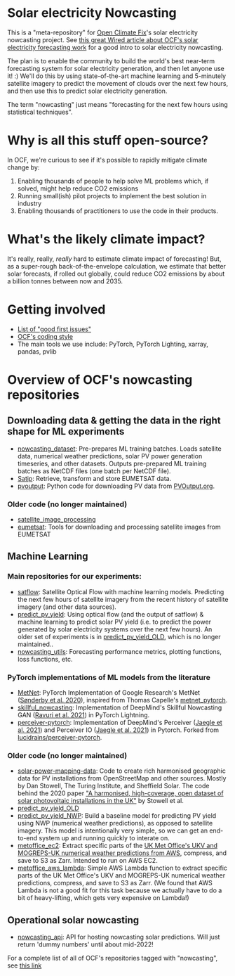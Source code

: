 # Solar electricity Nowcasting

This is a "meta-repository" for [Open Climate Fix](https://openclimatefix.org/)'s solar electricity nowcasting project.  See [this great Wired article about OCF's solar electricity forecasting work](https://www.wired.co.uk/article/solar-weather-forecasting) for a good intro to solar electricity nowcasting.

The plan is to enable the community to build the world's best near-term forecasting system for solar electricity generation, and then let anyone use it! :)   We'll do this by using state-of-the-art machine learning and 5-minutely satellite imagery to predict the movement of clouds over the next few hours, and then use this to predict solar electricity generation.

The term "nowcasting" just means "forecasting for the next few hours using statistical techniques".


# Why is all this stuff open-source?

In OCF, we're curious to see if it's possible to rapidly mitigate climate change by:

1. Enabling thousands of people to help solve ML problems which, if solved, might help reduce CO2 emissions
2. Running small(ish) pilot projects to implement the best solution in industry
3. Enabling thousands of practitioners to use the code in their products.


# What's the likely climate impact?

It's really, really, _really_ hard to estimate climate impact of forecasting!  But, as a super-rough back-of-the-envelope calculation, we estimate that better solar forecasts, if rolled out globally, could reduce CO2 emissions by about a billion tonnes between now and 2035.


# Getting involved
* [List of "good first issues"](https://github.com/search?l=&p=1&q=user%3Aopenclimatefix+label%3A%22good+first+issue%22&ref=advsearch&type=Issues&utf8=%E2%9C%93&state=open)
* [OCF's coding style](https://github.com/openclimatefix/nowcasting/blob/main/coding_style.md)
* The main tools we use include: PyTorch, PyTorch Lighting, xarray, pandas, pvlib

# Overview of OCF's nowcasting repositories

## Downloading data & getting the data in the right shape for ML experiments

* [nowcasting_dataset](https://github.com/openclimatefix/nowcasting_dataset): Pre-prepares ML training batches.  Loads satellite data, numerical weather predictions, solar PV power generation timeseries, and other datasets.  Outputs pre-prepared ML training batches as NetCDF files (one batch per NetCDF file).
* [Satip](https://github.com/openclimatefix/Satip): Retrieve, transform and store EUMETSAT data.
* [pvoutput](https://github.com/openclimatefix/pvoutput): Python code for downloading PV data from [PVOutput.org](https://PVOutput.org).

### Older code (no longer maintained)
* [satellite_image_processing](https://github.com/openclimatefix/satellite_image_processing)
* [eumetsat](https://github.com/openclimatefix/eumetsat): Tools for downloading and processing satellite images from EUMETSAT

## Machine Learning

### Main repositories for our experiments:
* [satflow](https://github.com/openclimatefix/satflow): Satellite Optical Flow with machine learning models.  Predicting the next few hours of satellite imagery from the recent history of satellite imagery (and other data sources).
* [predict_pv_yield](https://github.com/openclimatefix/predict_pv_yield): Using optical flow (and the output of satflow) & machine learning to predict solar PV yield (i.e. to predict the power generated by solar electricity systems over the next few hours).  An older set of experiments is in [predict_pv_yield_OLD](https://github.com/openclimatefix/predict_pv_yield_OLD), which is no longer maintained..
* [nowcasting_utils](https://github.com/openclimatefix/nowcasting_utils): Forecasting performance metrics, plotting functions, loss functions, etc.

### PyTorch implementations of ML models from the literature
* [MetNet](https://github.com/openclimatefix/metnet): PyTorch Implementation of Google Research's MetNet ([Sønderby et al. 2020](https://arxiv.org/abs/2003.12140)), inspired from Thomas Capelle's [metnet_pytorch](https://github.com/tcapelle/metnet_pytorch/tree/master/metnet_pytorch).
* [skillful_nowcasting](https://github.com/openclimatefix/skillful_nowcasting): Implementation of DeepMind's Skillful Nowcasting GAN ([Ravuri et al. 2021](https://arxiv.org/abs/2104.00954)) in PyTorch Lightning.
* [perceiver-pytorch](https://github.com/openclimatefix/perceiver-pytorch): Implementation of DeepMind's Perceiver ([Jaegle et al. 2021](https://arxiv.org/abs/2103.03206)) and Perceiver IO ([Jaegle et al. 2021](https://arxiv.org/abs/2107.14795)) in Pytorch.  Forked from [lucidrains/perceiver-pytorch](https://github.com/lucidrains/perceiver-pytorch).

### Older code (no longer maintained)
* [solar-power-mapping-data](https://github.com/openclimatefix/solar-power-mapping-data): Code to create rich harmonised geographic data for PV installations from OpenStreetMap and other sources.  Mostly by Dan Stowell, The Turing Institute, and Sheffield Solar.  The code behind the 2020 paper ["A harmonised, high-coverage, open dataset of solar photovoltaic installations in the UK"](https://www.nature.com/articles/s41597-020-00739-0) by Stowell et al.
* [predict_pv_yield_OLD](https://github.com/openclimatefix/predict_pv_yield_OLD)
* [predict_pv_yield_NWP](https://github.com/openclimatefix/predict_pv_yield_nwp): Build a baseline model for predicting PV yield using NWP (numerical weather predictions), as opposed to satellite imagery. This model is intentionally very simple, so we can get an end-to-end system up and running quickly to interate on.
* [metoffice_ec2](https://github.com/openclimatefix/metoffice_ec2): Extract specific parts of the [UK Met Office's UKV and MOGREPS-UK numerical weather predictions from AWS](https://registry.opendata.aws/uk-met-office/), compress, and save to S3 as Zarr.  Intended to run on AWS EC2.
* [metoffice_aws_lambda](https://github.com/openclimatefix/metoffice_aws_lambda): Simple AWS Lambda function to extract specific parts of the UK Met Office's UKV and MOGREPS-UK numerical weather predictions, compress, and save to S3 as Zarr.  (We found that AWS Lambda is not a good fit for this task because we actually have to do a bit of heavy-lifting, which gets very expensive on Lambda!)

## Operational solar nowcasting
* [nowcasting_api](https://github.com/openclimatefix/nowcasting_api): API for hosting nowcasting solar predictions.  Will just return 'dummy numbers' until about mid-2022!

For a complete list of all of OCF's repositories tagged with "nowcasting", see [this link](
https://github.com/search?l=&o=desc&q=topic%3Anowcasting+org%3Aopenclimatefix&s=updated&type=Repositories)
